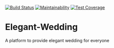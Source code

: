 [![Build Status](https://travis-ci.com/nkpremices/Elegant-Wedding.svg?branch=develop)](https://travis-ci.com/nkpremices/Elegant-Wedding) [![Maintainability](https://api.codeclimate.com/v1/badges/42e1bd0e8804220e69d4/maintainability)](https://codeclimate.com/github/nkpremices/Elegant-Wedding/maintainability) [![Test Coverage](https://api.codeclimate.com/v1/badges/42e1bd0e8804220e69d4/test_coverage)](https://codeclimate.com/github/nkpremices/Elegant-Wedding/test_coverage)

# Elegant-Wedding
A platform to provide elegant wedding for everyone
